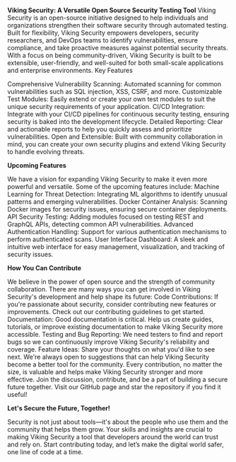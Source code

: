 **Viking Security: A Versatile Open Source Security Testing Tool**
Viking Security is an open-source initiative designed to help individuals and organizations strengthen their software security through automated testing. Built for flexibility, Viking Security empowers developers, security researchers, and DevOps teams to identify vulnerabilities, ensure compliance, and take proactive measures against potential security threats. With a focus on being community-driven, Viking Security is built to be extensible, user-friendly, and well-suited for both small-scale applications and enterprise environments.
Key Features

Comprehensive Vulnerability Scanning: Automated scanning for common vulnerabilities such as SQL injection, XSS, CSRF, and more.
Customizable Test Modules: Easily extend or create your own test modules to suit the unique security requirements of your application.
CI/CD Integration: Integrate with your CI/CD pipelines for continuous security testing, ensuring security is baked into the development lifecycle.
Detailed Reporting: Clear and actionable reports to help you quickly assess and prioritize vulnerabilities.
Open and Extensible: Built with community collaboration in mind, you can create your own security plugins and extend Viking Security to handle evolving threats.

**Upcoming Features**

We have a vision for expanding Viking Security to make it even more powerful and versatile. Some of the upcoming features include:
Machine Learning for Threat Detection: Integrating ML algorithms to identify unusual patterns and emerging vulnerabilities.
Docker Container Analysis: Scanning Docker images for security issues, ensuring secure container deployments.
API Security Testing: Adding modules focused on testing REST and GraphQL APIs, detecting common API vulnerabilities.
Advanced Authentication Handling: Support for various authentication mechanisms to perform authenticated scans.
User Interface Dashboard: A sleek and intuitive web interface for easy management, visualization, and tracking of security issues.

**How You Can Contribute**

We believe in the power of open source and the strength of community collaboration. There are many ways you can get involved in Viking Security's development and help shape its future:
Code Contributions: If you're passionate about security, consider contributing new features or improvements. Check out our contributing guidelines to get started.
Documentation: Good documentation is critical. Help us create guides, tutorials, or improve existing documentation to make Viking Security more accessible.
Testing and Bug Reporting: We need testers to find and report bugs so we can continuously improve Viking Security's reliability and coverage.
Feature Ideas: Share your thoughts on what you'd like to see next. We're always open to suggestions that can help Viking Security become a better tool for the community.
Every contribution, no matter the size, is valuable and helps make Viking Security stronger and more effective.
Join the discussion, contribute, and be a part of building a secure future together. Visit our GitHub page and star the repository if you find it useful!

**Let's Secure the Future, Together!**

Security is not just about tools—it's about the people who use them and the community that helps them grow. Your skills and insights are crucial to making Viking Security a tool that developers around the world can trust and rely on.
Start contributing today, and let’s make the digital world safer, one line of code at a time.
